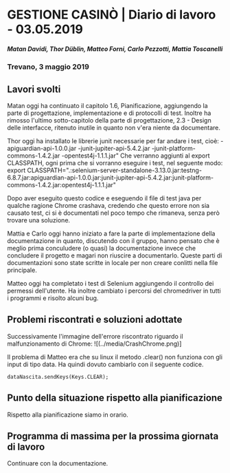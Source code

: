 # GESTIONE CASINÒ | Diario di lavoro - 03.05.2019

##### Matan Davidi, Thor Düblin, Matteo Forni, Carlo Pezzotti, Mattia Toscanelli

### Trevano, 3 maggio 2019

## Lavori svolti

Matan oggi ha continuato il capitolo 1.6, Pianificazione, aggiungendo la parte di 	progettazione, implementazione e di protocolli di test. Inoltre ha rimosso l'ultimo sotto-capitolo della parte di 	progettazione, 2.3 - Design delle interfacce, ritenuto inutile in quanto non v'era niente da documentare.

Thor oggi ha installato le librerie junit necessarie per far andare i test, cioè:
-apiguardian-api-1.0.0.jar
-junit-jupiter-api-5.4.2.jar
-junit-platform-commons-1.4.2.jar
-opentest4j-1.1.1.jar"
Che verranno aggiunti al export CLASSPATH, ogni prima che si vorranno eseguire i test, nel seguente modo:
export CLASSPATH=".:selenium-server-standalone-3.13.0.jar:testng-6.8.7.jar:apiguardian-api-1.0.0.jar:junit-jupiter-api-5.4.2.jar:junit-platform-commons-1.4.2.jar:opentest4j-1.1.1.jar"

Dopo aver eseguito questo codice e eseguendo il file di test java per qualche ragione Chrome crashava, credendo che questo errore non sia causato test, ci si è documentati nel poco tempo che rimaneva, senza però trovare una soluzione.

Mattia e Carlo oggi hanno iniziato a fare la parte di implementazione della documentazione in quanto, discutendo con il gruppo, hanno pensato che è meglio prima conculudere (o quasi) la documentazione invece che concludere il progetto e magari non riuscire a documentarlo. Queste parti di documentazioni sono state scritte in locale per non creare conlitti nella file principale.

Matteo oggi ha completato i test di Selenium aggiungendo il controllo dei permessi dell'utente. Ha inoltre cambiato i percorsi del chromedriver in tutti i programmi e risolto alcuni bug.

## Problemi riscontrati e soluzioni adottate
Successivamente l'immagine dell'errore riscontrato riguardo il malfunzionamento di Chrome:
![(../media/CrashChrome.png)]

Il problema di Matteo era che su linux il metodo .clear() non funziona con gli input di tipo data. Ha quindi dovuto cambiarlo con il seguente codice.
```
dataNascita.sendKeys(Keys.CLEAR);
```

## Punto della situazione rispetto alla pianificazione

Rispetto alla pianificazione siamo in orario.

## Programma di massima per la prossima giornata di lavoro
Continuare con la documentazione.
